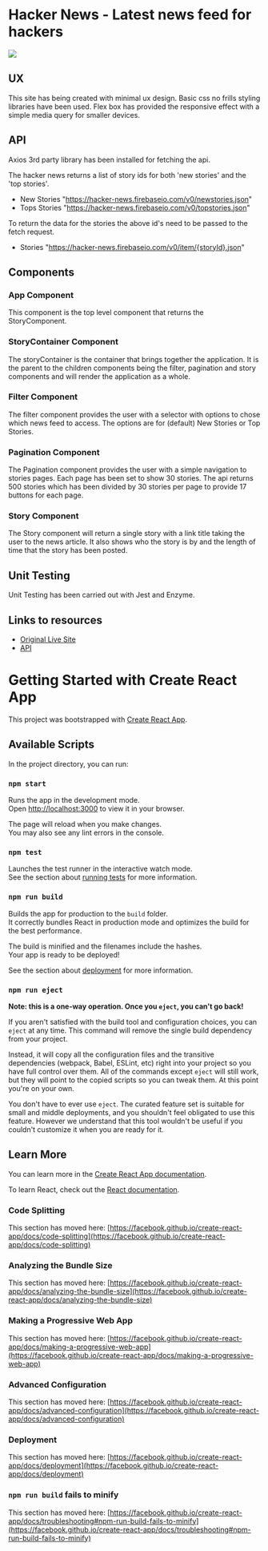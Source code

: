 # Hacker News - Latest news feed for hackers

<img class="text-center" src="https://jacqueline-uploads.s3.eu-west-1.amazonaws.com/hacker-news-image.jpg"/>

## UX

This site has being created with minimal ux design. Basic css no frills styling libraries have been used. Flex box has provided the responsive effect with a simple media query for smaller devices.

## API

Axios 3rd party library has been installed for fetching the api.

The hacker news returns a list of story ids for both 'new stories' and the 'top stories'.

- New Stories "https://hacker-news.firebaseio.com/v0/newstories.json"
- Tops Stories "https://hacker-news.firebaseio.com/v0/topstories.json"

To return the data for the stories the above id's need to be passed to the fetch request.

- Stories "https://hacker-news.firebaseio.com/v0/item/{storyId}.json"

## Components

### App Component

This component is the top level component that returns the StoryComponent.

### StoryContainer Component

The storyContainer is the container that brings together the application. It is the parent to the children components being the filter, pagination and story components and will render the application as a whole.

### Filter Component

The filter component provides the user with a selector with options to chose which news feed to access. The options are for (default) New Stories or Top Stories.

### Pagination Component

The Pagination component provides the user with a simple navigation to stories pages. Each page has been set to show 30 stories. The api returns 500 stories which has been divided by 30 stories per page to provide 17 buttons for each page.

### Story Component

The Story component will return a single story with a link title taking the user to the news article. It also shows who the story is by and the length of time that the story has been posted.

## Unit Testing

Unit Testing has been carried out with Jest and Enzyme.

## Links to resources

- [Original Live Site](https://news.ycombinator.com/)
- [API](https://github.com/HackerNews/API)

# Getting Started with Create React App

This project was bootstrapped with [Create React App](https://github.com/facebook/create-react-app).

## Available Scripts

In the project directory, you can run:

### `npm start`

Runs the app in the development mode.\
Open [http://localhost:3000](http://localhost:3000) to view it in your browser.

The page will reload when you make changes.\
You may also see any lint errors in the console.

### `npm test`

Launches the test runner in the interactive watch mode.\
See the section about [running tests](https://facebook.github.io/create-react-app/docs/running-tests) for more information.

### `npm run build`

Builds the app for production to the `build` folder.\
It correctly bundles React in production mode and optimizes the build for the best performance.

The build is minified and the filenames include the hashes.\
Your app is ready to be deployed!

See the section about [deployment](https://facebook.github.io/create-react-app/docs/deployment) for more information.

### `npm run eject`

**Note: this is a one-way operation. Once you `eject`, you can't go back!**

If you aren't satisfied with the build tool and configuration choices, you can `eject` at any time. This command will remove the single build dependency from your project.

Instead, it will copy all the configuration files and the transitive dependencies (webpack, Babel, ESLint, etc) right into your project so you have full control over them. All of the commands except `eject` will still work, but they will point to the copied scripts so you can tweak them. At this point you're on your own.

You don't have to ever use `eject`. The curated feature set is suitable for small and middle deployments, and you shouldn't feel obligated to use this feature. However we understand that this tool wouldn't be useful if you couldn't customize it when you are ready for it.

## Learn More

You can learn more in the [Create React App documentation](https://facebook.github.io/create-react-app/docs/getting-started).

To learn React, check out the [React documentation](https://reactjs.org/).

### Code Splitting

This section has moved here: [https://facebook.github.io/create-react-app/docs/code-splitting](https://facebook.github.io/create-react-app/docs/code-splitting)

### Analyzing the Bundle Size

This section has moved here: [https://facebook.github.io/create-react-app/docs/analyzing-the-bundle-size](https://facebook.github.io/create-react-app/docs/analyzing-the-bundle-size)

### Making a Progressive Web App

This section has moved here: [https://facebook.github.io/create-react-app/docs/making-a-progressive-web-app](https://facebook.github.io/create-react-app/docs/making-a-progressive-web-app)

### Advanced Configuration

This section has moved here: [https://facebook.github.io/create-react-app/docs/advanced-configuration](https://facebook.github.io/create-react-app/docs/advanced-configuration)

### Deployment

This section has moved here: [https://facebook.github.io/create-react-app/docs/deployment](https://facebook.github.io/create-react-app/docs/deployment)

### `npm run build` fails to minify

This section has moved here: [https://facebook.github.io/create-react-app/docs/troubleshooting#npm-run-build-fails-to-minify](https://facebook.github.io/create-react-app/docs/troubleshooting#npm-run-build-fails-to-minify)
